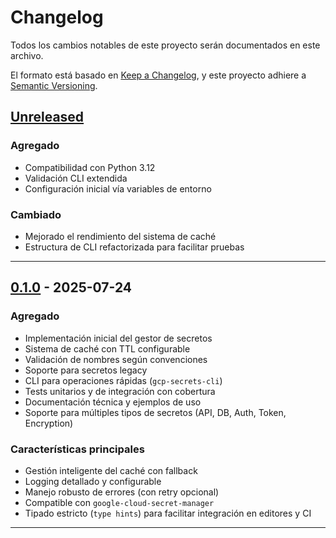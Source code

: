 # Changelog

Todos los cambios notables de este proyecto serán documentados en este archivo.

El formato está basado en [Keep a Changelog](https://keepachangelog.com/es-ES/1.0.0/),
y este proyecto adhiere a [Semantic Versioning](https://semver.org/spec/v2.0.0.html).

## [Unreleased]

### Agregado
- Compatibilidad con Python 3.12
- Validación CLI extendida
- Configuración inicial vía variables de entorno

### Cambiado
- Mejorado el rendimiento del sistema de caché
- Estructura de CLI refactorizada para facilitar pruebas

---

## [0.1.0] - 2025-07-24

### Agregado
- Implementación inicial del gestor de secretos
- Sistema de caché con TTL configurable
- Validación de nombres según convenciones
- Soporte para secretos legacy
- CLI para operaciones rápidas (`gcp-secrets-cli`)
- Tests unitarios y de integración con cobertura
- Documentación técnica y ejemplos de uso
- Soporte para múltiples tipos de secretos (API, DB, Auth, Token, Encryption)

### Características principales
- Gestión inteligente del caché con fallback
- Logging detallado y configurable
- Manejo robusto de errores (con retry opcional)
- Compatible con `google-cloud-secret-manager`
- Tipado estricto (`type hints`) para facilitar integración en editores y CI

---

[Unreleased]: https://github.com/FloresLozano/gcp_secrets_manager_pruebas/compare/v0.1.0...HEAD
[0.1.0]: https://github.com/FloresLozano/gcp_secrets_manager_pruebas/releases/tag/v0.1.0
